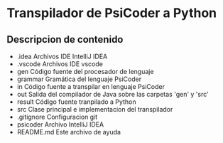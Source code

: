 # Transpilador de PsiCoder a Python
## Descripcion de contenido
- .idea
    Archivos IDE IntelliJ IDEA
- .vscode
    Archivos IDE vscode
- gen
    Código fuente del procesador de lenguaje
- grammar
    Gramática del lenguaje PsiCoder
- in
    Código fuente a transpilar en lenguaje PsiCoder
- out
    Salida del compilador de Java sobre las carpetas 'gen' y 'src'
- result
    Código fuente tranpilado a Python
- src
    Clase principal e implementacion del transpilador
- .gitignore
    Configuracion git
- psicoder
    Archivo IntelliJ IDEA
- README.md
    Este archivo de ayuda
